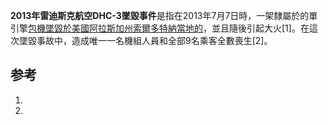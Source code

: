 **2013年雷迪斯克航空DHC-3墜毀事件**是指在2013年7月7日時，一架隸屬於的單引擎[包機墜毀於美國](../Page/包機.md "wikilink")[阿拉斯加州](../Page/阿拉斯加州.md "wikilink")[索爾多特納當地的](https://zh.wikipedia.org/wiki/索爾多特納_\(阿拉斯加州\) "wikilink")，並且隨後引起大火\[1\]。在這次墜毀事故中，造成唯一一名機組人員和全部9名乘客全數喪生\[2\]。

## 参考

1.
2.